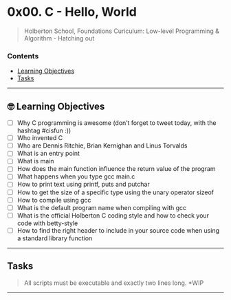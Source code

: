 # 0x00. C - Hello, World
> Holberton School, Foundations Curiculum: Low-level Programming & Algorithm - Hatching out

### Contents
- [Learning Objectives](https://github.com/michedomingo/holbertonschool-low_level_programming/tree/master/0x00-hello_world/#hello)
- [Tasks](https://github.com/michedomingo/holbertonschool-low_level_programming/tree/master/0x00-hello_world/#tasks)
___
<a name="hello"></a>

## 🤓 Learning Objectives
- [ ] Why C programming is awesome (don’t forget to tweet today, with the hashtag #cisfun :))
- [ ] Who invented C
- [ ] Who are Dennis Ritchie, Brian Kernighan and Linus Torvalds
- [ ] What is an entry point
- [ ] What is main
- [ ] How does the main function influence the return value of the program
- [ ] What happens when you type gcc main.c
- [ ] How to print text using printf, puts and putchar
- [ ] How to get the size of a specific type using the unary operator sizeof
- [ ] How to compile using gcc
- [ ] What is the default program name when compiling with gcc
- [ ] What is the official Holberton C coding style and how to check your code with betty-style
- [ ] How to find the right header to include in your source code when using a standard library function
___
<a name="tasks"></a>
## Tasks
> All scripts must be executable and exactly two lines long.
*WIP
___
